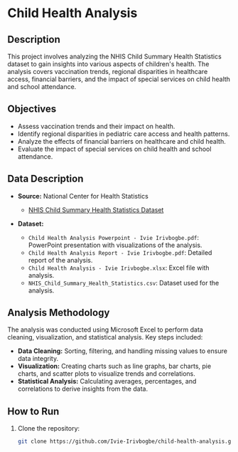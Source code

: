 # Child Health Analysis

## Description
This project involves analyzing the NHIS Child Summary Health Statistics dataset to gain insights into various aspects of children's health. The analysis covers vaccination trends, regional disparities in healthcare access, financial barriers, and the impact of special services on child health and school attendance.

## Objectives
- Assess vaccination trends and their impact on health.
- Identify regional disparities in pediatric care access and health patterns.
- Analyze the effects of financial barriers on healthcare and child health.
- Evaluate the impact of special services on child health and school attendance.

## Data Description
- **Source:** National Center for Health Statistics
  - [NHIS Child Summary Health Statistics Dataset](https://data.cdc.gov/NCHS/NHIS-Child-Summary-Health-Statistics/wxz7-ekz9)

- **Dataset:**
  - `Child Health Analysis Powerpoint - Ivie Irivbogbe.pdf`: PowerPoint presentation with visualizations of the analysis.
  - `Child Health Analysis Report - Ivie Irivbogbe.pdf`: Detailed report of the analysis.
  - `Child Health Analysis - Ivie Irivbogbe.xlsx`: Excel file with analysis.
  - `NHIS_Child_Summary_Health_Statistics.csv`: Dataset used for the analysis.

## Analysis Methodology
The analysis was conducted using Microsoft Excel to perform data cleaning, visualization, and statistical analysis. Key steps included:
- **Data Cleaning:** Sorting, filtering, and handling missing values to ensure data integrity.
- **Visualization:** Creating charts such as line graphs, bar charts, pie charts, and scatter plots to visualize trends and correlations.
- **Statistical Analysis:** Calculating averages, percentages, and correlations to derive insights from the data.

## How to Run
1. Clone the repository:
   ```bash
   git clone https://github.com/Ivie-Irivbogbe/child-health-analysis.git
